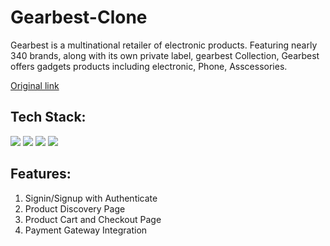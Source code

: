 # Gearbest-Clone

Gearbest is a multinational retailer of electronic  products. Featuring nearly 340 brands, along with its own private label, gearbest Collection, Gearbest offers gadgets products including electronic, Phone, Asscessories. 


[Original link](https://www.gearbest.com/)

## Tech Stack:

<p>
   <img src="https://img.icons8.com/color/64/000000/javascript.png"/>
   <img src="https://img.icons8.com/color/64/000000/html-5.png"/>
   <img src="https://img.icons8.com/color/64/000000/css3.png" />
   <img src="https://img.icons8.com/color/64/000000/json.png"/>
</p>

## Features:
1. Signin/Signup with Authenticate 
2. Product Discovery Page
3. Product Cart and Checkout Page
4. Payment Gateway Integration 
